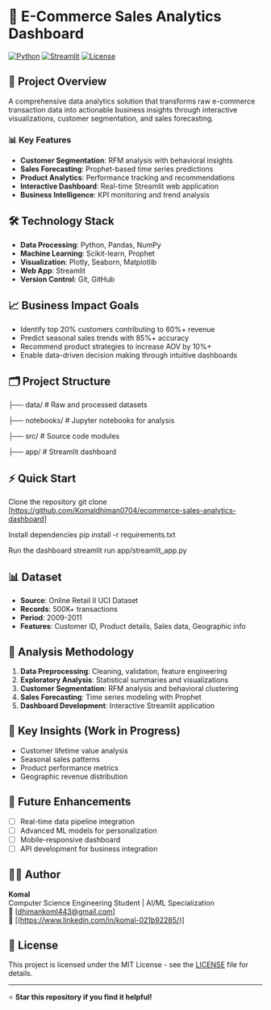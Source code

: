 # 🛒 E-Commerce Sales Analytics Dashboard

[![Python](https://img.shields.io/badge/Python-3.9+-blue.svg)](https://python.org)
[![Streamlit](https://img.shields.io/badge/Streamlit-1.28+-red.svg)](https://streamlit.io)
[![License](https://img.shields.io/badge/License-MIT-green.svg)](LICENSE)

## 🎯 Project Overview

A comprehensive data analytics solution that transforms raw e-commerce transaction data into actionable business insights through interactive visualizations, customer segmentation, and sales forecasting.

### 📊 Key Features
- **Customer Segmentation**: RFM analysis with behavioral insights
- **Sales Forecasting**: Prophet-based time series predictions
- **Product Analytics**: Performance tracking and recommendations
- **Interactive Dashboard**: Real-time Streamlit web application
- **Business Intelligence**: KPI monitoring and trend analysis

## 🛠️ Technology Stack
- **Data Processing**: Python, Pandas, NumPy
- **Machine Learning**: Scikit-learn, Prophet
- **Visualization**: Plotly, Seaborn, Matplotlib
- **Web App**: Streamlit
- **Version Control**: Git, GitHub

## 📈 Business Impact Goals
- Identify top 20% customers contributing to 60%+ revenue
- Predict seasonal sales trends with 85%+ accuracy
- Recommend product strategies to increase AOV by 10%+
- Enable data-driven decision making through intuitive dashboards

## 🗂️ Project Structure
├── data/ # Raw and processed datasets

├── notebooks/ # Jupyter notebooks for analysis

├── src/ # Source code modules

├── app/ # Streamlit dashboard

## ⚡ Quick Start
Clone the repository
git clone [https://github.com/Komaldhiman0704/ecommerce-sales-analytics-dashboard]

Install dependencies
pip install -r requirements.txt

Run the dashboard
streamlit run app/streamlit_app.py

## 📊 Dataset
- **Source**: Online Retail II UCI Dataset
- **Records**: 500K+ transactions
- **Period**: 2009-2011
- **Features**: Customer ID, Product details, Sales data, Geographic info

## 🔬 Analysis Methodology
1. **Data Preprocessing**: Cleaning, validation, feature engineering
2. **Exploratory Analysis**: Statistical summaries and visualizations
3. **Customer Segmentation**: RFM analysis and behavioral clustering
4. **Sales Forecasting**: Time series modeling with Prophet
5. **Dashboard Development**: Interactive Streamlit application

## 📝 Key Insights (Work in Progress)
- Customer lifetime value analysis
- Seasonal sales patterns
- Product performance metrics
- Geographic revenue distribution

## 🚀 Future Enhancements
- [ ] Real-time data pipeline integration
- [ ] Advanced ML models for personalization
- [ ] Mobile-responsive dashboard
- [ ] API development for business integration

## 👨‍💻 Author
**Komal**  
Computer Science Engineering Student | AI/ML Specialization  
📧 [dhimankoml443@gmail.com]  
🔗 [(https://www.linkedin.com/in/komal-021b92285/)]  

## 📄 License
This project is licensed under the MIT License - see the [LICENSE](LICENSE) file for details.

---
⭐ **Star this repository if you find it helpful!**

